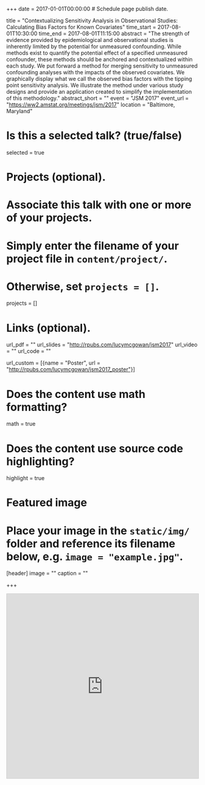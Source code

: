 +++
date = 2017-01-01T00:00:00  # Schedule page publish date.

title = "Contextualizing Sensitivity Analysis in Observational Studies: Calculating Bias Factors for Known Covariates"
time_start = 2017-08-01T10:30:00
time_end = 2017-08-01T11:15:00
abstract = "The strength of evidence provided by epidemiological and observational studies is inherently limited by the potential for unmeasured confounding. While methods exist to quantify the potential effect of a specified unmeasured confounder, these methods should be anchored and contextualized within each study. We put forward a method for merging sensitivity to unmeasured confounding analyses with the impacts of the observed covariates. We graphically display what we call the observed bias factors with the tipping point sensitivity analysis. We illustrate the method under various study designs and provide an application created to simplify the implementation of this methodology."
abstract_short = ""
event = "JSM 2017"
event_url = "https://ww2.amstat.org/meetings/jsm/2017"
location = "Baltimore, Maryland"

# Is this a selected talk? (true/false)
selected = true

# Projects (optional).
#   Associate this talk with one or more of your projects.
#   Simply enter the filename of your project file in `content/project/`.
#   Otherwise, set `projects = []`.
projects = []

# Links (optional).
url_pdf = ""
url_slides = "http://rpubs.com/lucymcgowan/jsm2017"
url_video = ""
url_code = ""

url_custom = [{name = "Poster", url = "http://rpubs.com/lucymcgowan/jsm2017_poster"}]

# Does the content use math formatting?
math = true

# Does the content use source code highlighting?
highlight = true

# Featured image
# Place your image in the `static/img/` folder and reference its filename below, e.g. `image = "example.jpg"`.
[header]
image = ""
caption = ""

+++

<iframe src="https://rpubs.com/lucymcgowan/jsm2017" width="595" height="485" frameborder="0" marginwidth="0" marginheight="0" scrolling="no" style="border:1px solid #CCC; border-width:1px; margin-bottom:5px; max-width: 100%;" allowfullscreen> </iframe> 
